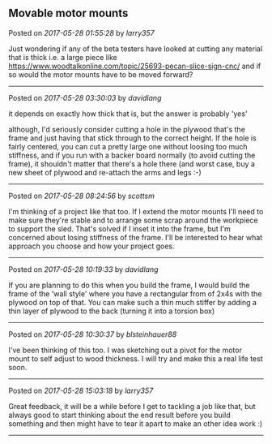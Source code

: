 ## Movable motor mounts
Posted on *2017-05-28 01:55:28* by *larry357*

Just wondering if any of the beta testers have looked at cutting any material that is thick i.e. a large piece like https://www.woodtalkonline.com/topic/25693-pecan-slice-sign-cnc/ and if so would the motor mounts have to be moved forward?

---

Posted on *2017-05-28 03:30:03* by *davidlang*

it depends on exactly how thick that is, but the answer is probably 'yes'

although, I'd seriously consider cutting a hole in the plywood that's the frame and just having that stick through to the correct height. If the hole is fairly centered, you can cut a pretty large one without loosing too much stiffness, and if you run with a backer board normally (to avoid cutting the frame), it shouldn't matter that there's a hole there (and worst case, buy a new sheet of plywood and re-attach the arms and legs :-)

---

Posted on *2017-05-28 08:24:56* by *scottsm*

I'm thinking of a project like that too. If I extend the motor mounts I'll need to make sure they're stable and to arrange some scrap around the workpiece to support the sled. That's solved if I inset it into the frame, but I'm concerned about losing stiffness of the frame. I'll be interested to hear what approach you choose and how your project goes.

---

Posted on *2017-05-28 10:19:33* by *davidlang*

If you are planning to do this when you build the frame, I would build the frame of the 'wall style' where you have a rectangular from of 2x4s with the plywood on top of that. You can make such a thin much stiffer by adding a thin layer of plywood to the back (turning it into a torsion box)

---

Posted on *2017-05-28 10:30:37* by *blsteinhauer88*

I've been thinking of this too.  I was sketching out a pivot for the motor mount to self adjust to wood thickness.  I will try and make this a real life test soon.

---

Posted on *2017-05-28 15:03:18* by *larry357*

Great feedback, it will be a while before I get to tackling a job like that, but always good to start thinking about the end result before you build something and then might have to tear it apart to make an other idea work :)

---

